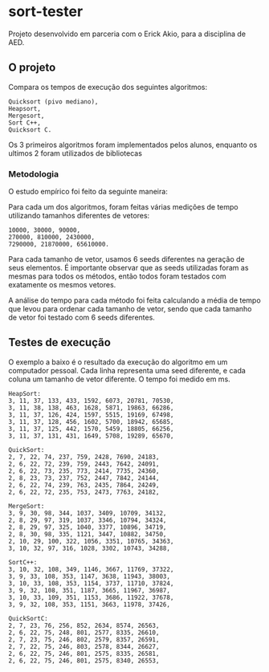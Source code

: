 # sort-tester

Projeto desenvolvido em parceria com o Erick Akio, para a disciplina de AED.

## O projeto

Compara os tempos de execução dos seguintes algoritmos:

	Quicksort (pivo mediano),
	Heapsort,
	Mergesort,
	Sort C++,
	Quicksort C.

Os 3 primeiros algoritmos foram implementados pelos alunos, enquanto os ultimos 2 foram utilizados de bibliotecas

### Metodologia

O estudo empírico foi feito da seguinte maneira:
	
Para cada um dos algoritmos, foram feitas várias medições de tempo utilizando tamanhos diferentes de vetores:

	10000, 30000, 90000,
	270000, 810000,	2430000,
	7290000, 21870000, 65610000.
	
Para cada tamanho de vetor, usamos 6 seeds diferentes na geração de seus elementos. É importante observar que as seeds utilizadas foram as mesmas para todos os métodos, então todos foram testados com exatamente os mesmos vetores.

A análise do tempo para cada método foi feita calculando a média de tempo que levou para ordenar cada tamanho de vetor, sendo que cada tamanho de vetor foi testado com 6 seeds diferentes.

## Testes de execução

O exemplo a baixo é o resultado da execução do algoritmo em um computador pessoal. Cada linha representa uma seed diferente, e cada coluna um tamanho de vetor diferente. O tempo foi medido em ms.

	HeapSort: 
	3, 11, 37, 133, 433, 1592, 6073, 20781, 70530, 
	3, 11, 38, 138, 463, 1628, 5871, 19863, 66286, 
	3, 11, 37, 126, 424, 1597, 5515, 19169, 67498, 
	3, 11, 37, 128, 456, 1602, 5700, 18942, 65685, 
	3, 11, 37, 125, 442, 1570, 5459, 18805, 66256, 
	3, 11, 37, 131, 431, 1649, 5708, 19289, 65670, 

	QuickSort: 
	2, 7, 22, 74, 237, 759, 2428, 7690, 24183, 
	2, 6, 22, 72, 239, 759, 2443, 7642, 24091, 
	2, 6, 22, 73, 235, 773, 2414, 7735, 24360, 
	2, 8, 23, 73, 237, 752, 2447, 7842, 24144, 
	2, 6, 22, 74, 239, 763, 2435, 7864, 24249, 
	2, 6, 22, 72, 235, 753, 2473, 7763, 24182, 

	MergeSort: 
	3, 9, 30, 98, 344, 1037, 3409, 10709, 34132, 
	2, 8, 29, 97, 319, 1037, 3346, 10794, 34324, 
	2, 8, 29, 97, 325, 1040, 3377, 10896, 34719, 
	2, 8, 30, 98, 335, 1121, 3447, 10882, 34750, 
	2, 10, 29, 100, 322, 1056, 3351, 10765, 34363, 
	3, 10, 32, 97, 316, 1028, 3302, 10743, 34288, 

	SortC++: 
	3, 10, 32, 108, 349, 1146, 3667, 11769, 37322, 
	3, 9, 33, 108, 353, 1147, 3638, 11943, 38003, 
	3, 10, 33, 108, 353, 1154, 3737, 11710, 37824, 
	3, 9, 32, 108, 351, 1187, 3665, 11967, 36987, 
	3, 10, 33, 109, 351, 1153, 3686, 11922, 37678, 
	3, 9, 32, 108, 353, 1151, 3663, 11978, 37426, 

	QuickSortC: 
	2, 7, 23, 76, 256, 852, 2634, 8574, 26563, 
	2, 6, 22, 75, 248, 801, 2577, 8335, 26610, 
	2, 7, 23, 75, 246, 802, 2579, 8357, 26591, 
	2, 7, 22, 75, 246, 803, 2578, 8344, 26627, 
	2, 6, 22, 75, 246, 801, 2575, 8335, 26581, 
	2, 6, 22, 75, 246, 801, 2575, 8340, 26553, 
